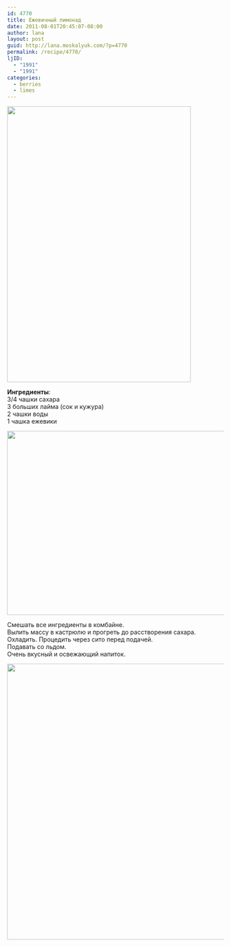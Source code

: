 ```yaml
---
id: 4770
title: Ежевичный лимонад
date: 2011-08-01T20:45:07-08:00
author: lana
layout: post
guid: http://lana.moskalyuk.com/?p=4770
permalink: /recipe/4770/
ljID:
  - "1991"
  - "1991"
categories:
  - berries
  - limes
---
```

<img loading="lazy" class="alignnone" title="Blackberry Limeade " src="http://farm7.static.flickr.com/6017/6000243919_37043f6e87_z.jpg" alt="" width="427" height="640" />

**Ингредиенты**:  
3/4 чашки сахара  
3 больших лайма (сок и кужура)  
2 чашки воды  
1 чашка ежевики

<img loading="lazy" class="alignnone" title="Blackberry Limeade " src="http://farm7.static.flickr.com/6013/6000244855_6900da1760_z.jpg" alt="" width="640" height="427" /> 

Смешать все ингредиенты в комбайне.  
Вылить массу в кастрюлю и прогреть до расстворения сахара.  
Охладить. Процедить через сито перед подачей.  
Подавать со льдом.  
Очень вкусный и освежающий напиток.

<img loading="lazy" class="alignnone" title="Blackberry Limeade " src="http://farm7.static.flickr.com/6013/6000793634_066d4d0875_z.jpg" alt="" width="537" height="640" />